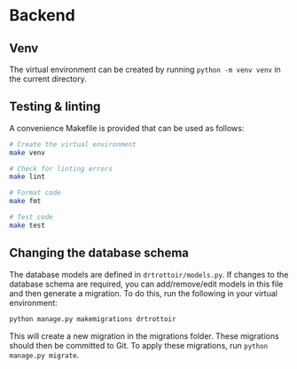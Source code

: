 # Backend

## Venv

The virtual environment can be created by running `python -m venv venv` in the
current directory.

## Testing & linting

A convenience Makefile is provided that can be used as follows:

```sh
# Create the virtual environment
make venv

# Check for linting errors
make lint

# Format code
make fmt

# Test code
make test
```

## Changing the database schema

The database models are defined in `drtrottoir/models.py`. If changes to the
database schema are required, you can add/remove/edit models in this file and
then generate a migration. To do this, run the following in your virtual
environment:

```sh
python manage.py makemigrations drtrottoir
```

This will create a new migration in the migrations folder. These migrations
should then be committed to Git. To apply these migrations, run `python
manage.py migrate`.
